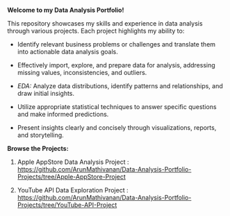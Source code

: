 **Welcome to my Data Analysis Portfolio!**

This repository showcases my skills and experience in data analysis through various projects. Each project highlights my ability to:

* Identify relevant business problems or challenges and translate them into actionable data analysis goals.

* Effectively import, explore, and prepare data for analysis, addressing missing values, inconsistencies, and outliers.

* *EDA:* Analyze data distributions, identify patterns and relationships, and draw initial insights.

* Utilize appropriate statistical techniques to answer specific questions and make informed predictions.

* Present insights clearly and concisely through visualizations, reports, and storytelling.


**Browse the Projects:**

1. Apple AppStore Data Analysis Project :  https://github.com/ArunMathivanan/Data-Analysis-Portfolio-Projects/tree/Apple-AppStore-Project

2. YouTube API Data Exploration Project : https://github.com/ArunMathivanan/Data-Analysis-Portfolio-Projects/tree/YouTube-API-Project
